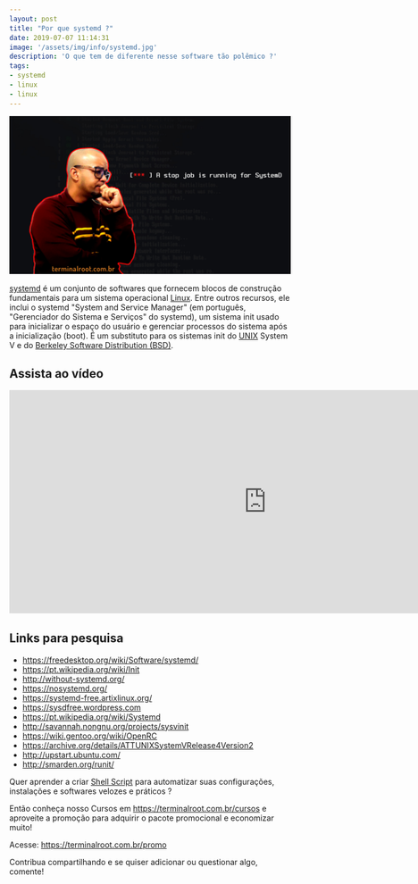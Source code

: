 ```yaml
---
layout: post
title: "Por que systemd ?"
date: 2019-07-07 11:14:31
image: '/assets/img/info/systemd.jpg'
description: 'O que tem de diferente nesse software tão polêmico ?'
tags:
- systemd
- linux
- linux
---
```


![Por que systemd ?](/assets/img/info/systemd.jpg)

[systemd](https://freedesktop.org/wiki/Software/systemd/) é um conjunto de softwares que fornecem blocos de construção fundamentais para um sistema operacional [Linux](http://cse.google.com.br/cse?cx=004473188612396442360:qs2ekmnkweq&q=Linux). Entre outros recursos, ele inclui o systemd "System and Service Manager" (em português, "Gerenciador do Sistema e Serviços" do systemd), um sistema init usado para inicializar o espaço do usuário e gerenciar processos do sistema após a inicialização (boot). É um substituto para os sistemas init do [UNIX](http://cse.google.com.br/cse?cx=004473188612396442360:qs2ekmnkweq&q=Unix) System V e do [Berkeley Software Distribution (BSD)](http://cse.google.com.br/cse?cx=004473188612396442360:qs2ekmnkweq&q=BSD).

## Assista ao vídeo


<script async src="https://pagead2.googlesyndication.com/pagead/js/adsbygoogle.js"></script>

<!-- Informat -->
<ins class="adsbygoogle"
     style="display:block"
     data-ad-client="ca-pub-2838251107855362"
     data-ad-slot="2327980059"
     data-ad-format="auto"
     data-full-width-responsive="true"></ins>

<script>
(adsbygoogle = window.adsbygoogle || []).push({});
</script>


<iframe width="920" height="400" src="https://www.youtube.com/embed/YSwL92FTNQ4" frameborder="0" allow="accelerometer; autoplay; encrypted-media; gyroscope; picture-in-picture" allowfullscreen></iframe>

## Links para pesquisa

+ <https://freedesktop.org/wiki/Software/systemd/>
+ <https://pt.wikipedia.org/wiki/Init>
+ <http://without-systemd.org/>
+ <https://nosystemd.org/>
+ <https://systemd-free.artixlinux.org/>
+ <https://sysdfree.wordpress.com>
+ <https://pt.wikipedia.org/wiki/Systemd>
+ <http://savannah.nongnu.org/projects/sysvinit>
+ <https://wiki.gentoo.org/wiki/OpenRC>
+ <https://archive.org/details/ATTUNIXSystemVRelease4Version2>
+ <http://upstart.ubuntu.com/>
+ <http://smarden.org/runit/>

Quer aprender a criar [Shell Script](http://cse.google.com.br/cse?cx=004473188612396442360:qs2ekmnkweq&q=Bash) para automatizar suas configurações, instalações e softwares velozes e práticos ?

Então conheça nosso Cursos em <https://terminalroot.com.br/cursos> e aproveite a promoção para adquirir o pacote promocional e economizar muito!

Acesse: <https://terminalroot.com.br/promo>

Contribua compartilhando e se quiser adicionar ou questionar algo, comente!

<script async src="https://pagead2.googlesyndication.com/pagead/js/adsbygoogle.js"></script>

<!-- Informat -->
<ins class="adsbygoogle"
 style="display:block"
 data-ad-client="ca-pub-2838251107855362"
 data-ad-slot="2327980059"
 data-ad-format="auto"
 data-full-width-responsive="true"></ins>

<script>
(adsbygoogle = window.adsbygoogle || []).push({});
</script>



